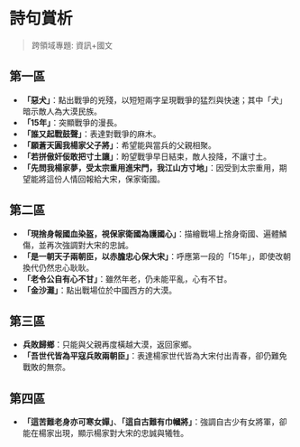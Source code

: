 # 詩句賞析

> 跨領域專題: 資訊+國文

## 第一區
- **「惡犬」**：點出戰爭的兇殘，以短短兩字呈現戰爭的猛烈與快速；其中「犬」暗示敵人為大漠民族。  
- **「15年」**：突顯戰爭的漫長。  
- **「誰又起戰鼓聲」**：表達對戰爭的麻木。  
- **「願蒼天圓我楊家父子將」**：希望能與當兵的父親相聚。  
- **「若拼傲奸佞敢把寸土讓」**：盼望戰爭早日結束，敵人投降，不讓寸土。  
- **「先問我楊家夢，受太宗重用進宋門，我江山方寸地」**：因受到太宗重用，期望能將這份人情回報給大宋，保家衛國。  

## 第二區
- **「現捨身報國血染盔，視保家衛國為護國心」**：描繪戰場上捨身衛國、遍體鱗傷，並再次強調對大宋的忠誠。  
- **「是一朝天子兩朝臣，以赤膽忠心保大宋」**：呼應第一段的「15年」，即使改朝換代仍然忠心耿耿。  
- **「老令公自有心不甘」**：雖然年老，仍未能平亂，心有不甘。  
- **「金沙灘」**：點出戰場位於中國西方的大漠。  

## 第三區
- **兵敗歸鄉**：只能與父親再度橫越大漠，返回家鄉。  
- **「吾世代皆為平寇兵敗兩朝臣」**：表達楊家世代皆為大宋付出青春，卻仍難免戰敗的無奈。  

## 第四區
- **「這苦難老身亦可寒女嬋」**、**「這自古難有巾幗將」**：強調自古少有女將軍，卻能在楊家出現，顯示楊家對大宋的忠誠與犧牲。  
